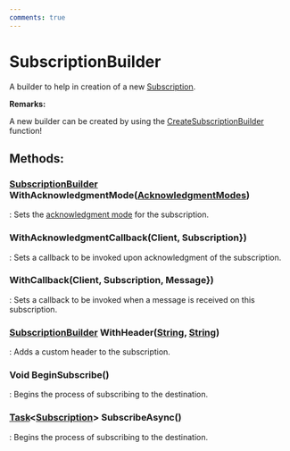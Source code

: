 ```yaml
---
comments: true
---
```

# SubscriptionBuilder

A builder to help in creation of a new [Subscription](../STOMP/Subscription.md). 

**Remarks:**

A new builder can be created by using the [CreateSubscriptionBuilder](../STOMP/Client.md#subscriptionbuilder-createsubscriptionbuilderstring) function!


## **Methods**:

### [SubscriptionBuilder]() WithAcknowledgmentMode([AcknowledgmentModes](../STOMP/AcknowledgmentModes.md))
: Sets the [acknowledgment mode](../STOMP/AcknowledgmentModes.md) for the subscription. 

### WithAcknowledgmentCallback(Client, Subscription})
: Sets a callback to be invoked upon acknowledgment of the subscription. 

### WithCallback(Client, Subscription, Message})
: Sets a callback to be invoked when a message is received on this subscription. 

### [SubscriptionBuilder]() WithHeader([String](https://learn.microsoft.com/en-us/dotnet/api/System.String), [String](https://learn.microsoft.com/en-us/dotnet/api/System.String))
: Adds a custom header to the subscription. 

### Void BeginSubscribe()
: Begins the process of subscribing to the destination. 

### [Task](https://learn.microsoft.com/en-us/dotnet/api/System.Threading.Tasks.Task-1)&lt;[Subscription](../STOMP/Subscription.md)&gt; SubscribeAsync()
: Begins the process of subscribing to the destination. 